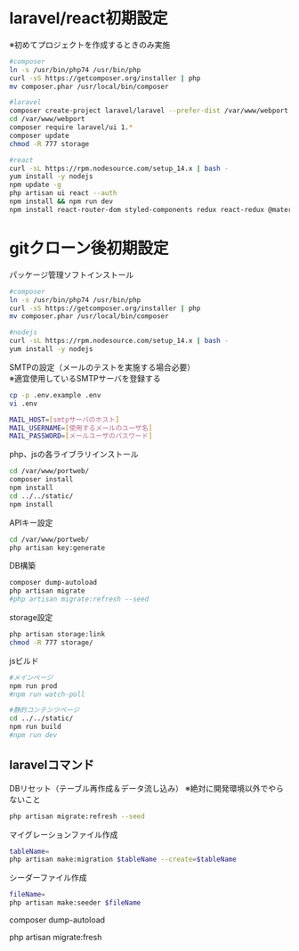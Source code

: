 # laravel/react初期設定
※初めてプロジェクトを作成するときのみ実施
```sh
#composer
ln -s /usr/bin/php74 /usr/bin/php
curl -sS https://getcomposer.org/installer | php
mv composer.phar /usr/local/bin/composer

#laravel
composer create-project laravel/laravel --prefer-dist /var/www/webport "6.0.*" 
cd /var/www/webport
composer require laravel/ui 1.*
composer update
chmod -R 777 storage

#react
curl -sL https://rpm.nodesource.com/setup_14.x | bash -
yum install -y nodejs
npm update -g
php artisan ui react --auth
npm install && npm run dev
npm install react-router-dom styled-components redux react-redux @material-ui/core @material-ui/icons
```

# gitクローン後初期設定
パッケージ管理ソフトインストール
```sh
#composer
ln -s /usr/bin/php74 /usr/bin/php
curl -sS https://getcomposer.org/installer | php
mv composer.phar /usr/local/bin/composer

#nodejs
curl -sL https://rpm.nodesource.com/setup_14.x | bash -
yum install -y nodejs
```

SMTPの設定（メールのテストを実施する場合必要）  
※適宜使用しているSMTPサーバを登録する
```sh
cp -p .env.example .env
vi .env
```
```sh
MAIL_HOST=[smtpサーバのホスト]
MAIL_USERNAME=[使用するメールのユーザ名]
MAIL_PASSWORD=[メールユーザのパスワード]
```

php、jsの各ライブラリインストール
```sh
cd /var/www/portweb/
composer install
npm install
cd ../../static/
npm install
```

APIキー設定
```sh
cd /var/www/portweb/
php artisan key:generate
```

DB構築
```sh
composer dump-autoload
php artisan migrate
#php artisan migrate:refresh --seed
```

storage設定
```sh
php artisan storage:link
chmod -R 777 storage/
```

jsビルド
```sh
#メインページ
npm run prod
#npm run watch-poll

#静的コンテンツページ
cd ../../static/
npm run build
#npm run dev
```

## laravelコマンド
DBリセット（テーブル再作成＆データ流し込み）
※絶対に開発環境以外でやらないこと
```sh
php artisan migrate:refresh --seed
```

マイグレーションファイル作成
```sh
tableName=
php artisan make:migration $tableName --create=$tableName
```

シーダーファイル作成
```sh
fileName=
php artisan make:seeder $fileName
```

composer dump-autoload

php artisan migrate:fresh
